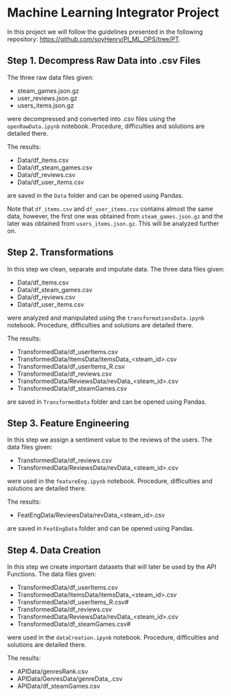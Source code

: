 # Machine Learning Integrator Project

In this project we will follow the guidelines presented in the following repository: <https://github.com/soyHenry/PI_ML_OPS/tree/PT>.

## Step 1. Decompress Raw Data into .csv Files

The three raw data files given:

- steam_games.json.gz
- user_reviews.json.gz
- users_items.json.gz

were decompressed and converted into .csv files using the `openRawData.ipynb` notebook. Procedure, difficulties and solutions are detailed there.

The results:

- Data/df_items.csv
- Data/df_steam_games.csv
- Data/df_reviews.csv
- Data/df_user_items.csv

are saved in the `Data` folder and can be opened using Pandas.

Note that `df_items.csv` and `df_user_items.csv` contains almost the same data, however, the first one was obtained from `steam_games.json.gz` and the later was obtained from `users_items.json.gz`. This will be analyzed further on.

## Step 2. Transformations

In this step we clean, separate and imputate data. The three data files given:

- Data/df_items.csv
- Data/df_steam_games.csv
- Data/df_reviews.csv
- Data/df_user_items.csv

were analyzed and manipulated using the `transformationsData.ipynb` notebook. Procedure, difficulties and solutions are detailed there.

The results:

- TransformedData/df_userItems.csv
- TransformedData/ItemsData/itemsData_<steam_id>.csv
- TransformedData/df_userItems_R.csv
- TransformedData/df_reviews.csv
- TransformedData/ReviewsData/revData_<steam_id>.csv
- TransformedData/df_steamGames.csv

are saved in `TransformedData` folder and can be opened using Pandas.

## Step 3. Feature Engineering

In this step we assign a sentiment value to the reviews of the users. The data files given:

- TransformedData/df_reviews.csv
- TransformedData/ReviewsData/revData_<steam_id>.csv

were used in the `featureEng.ipynb` notebook. Procedure, difficulties and solutions are detailed there.

The results:

- FeatEngData/ReviewsData/revData_<steam_id>.csv

are saved in `FeatEngData` folder and can be opened using Pandas.

## Step 4. Data Creation

In this step we create important datasets that will later be used by the API Functions. The data files given:

- TransformedData/df_userItems.csv
- TransformedData/ItemsData/itemsData_<steam_id>.csv
- TransformedData/df_userItems_R.csv#
- TransformedData/df_reviews.csv
- TransformedData/ReviewsData/revData_<steam_id>.csv
- TransformedData/df_steamGames.csv#

were used in the `dataCreation.ipynb` notebook. Procedure, difficulties and solutions are detailed there.

The results:

- APIData/genresRank.csv
- APIData/GenresData/genreData_<genre>.csv
- APIData/df_steamGames.csv

